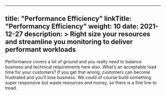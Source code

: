 
---
title: "Performance Efficiency"
linkTitle: "Performancy Efficiency"
weight: 10 
date: 2021-12-27
description: >
  Right size your resources and streamline you monitoring to deliver performant workloads
---
Performance covers a lot of ground and you really need to balance business and technical requirements here also. What’s an acceptable load time for your customers? If you get that wrong, customers can become frustrated and you’ll lose business. We could of course build something super responsive but waste resources and money, so there is a fine line to tread.

